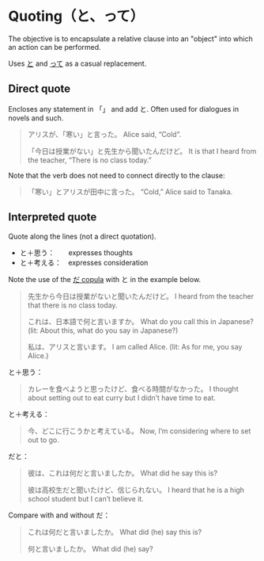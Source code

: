 # Quoting（と、って）

The objective is to encapsulate a relative clause into an "object" into which an action can be performed.

Uses [と](と) and [って](・って) as a casual replacement.

## Direct quote

Encloses any statement in 「」 and add と. Often used for dialogues in novels and such.

> アリスが、「寒い」と言った。
> Alice said, “Cold”.
> 
>「今日は授業がない」と先生から聞いたんだけど。
> It is that I heard from the teacher, “There is no class today.”

Note that the verb does not need to connect directly to the clause:

> 「寒い」とアリスが田中に言った。
> “Cold,” Alice said to Tanaka.

## Interpreted quote

Quote along the lines (not a direct quotation).

- と＋思う：　　expresses thoughts
- と＋考える：　expresses consideration

Note the use of the [だ copula](だ) with と in the example below.

> 先生から今日は授業がないと聞いたんだけど。
> I heard from the teacher that there is no class today.
> 
> これは、日本語で何と言いますか。
> What do you call this in Japanese? (lit: About this, what do you say in Japanese?)
> 
> 私は、アリスと言います。
> I am called Alice. (lit: As for me, you say Alice.)

と＋思う：
> カレーを食べようと思ったけど、食べる時間がなかった。
> I thought about setting out to eat curry but I didn’t have time to eat.

と＋考える：
> 今、どこに行こうかと考えている。
> Now, I’m considering where to set out to go.

だと：
> 彼は、これは何だと言いましたか。
> What did he say this is?
> 
> 彼は高校生だと聞いたけど、信じられない。
> I heard that he is a high school student but I can’t believe it.

Compare with and without だ：

> これは何だと言いましたか。
> What did (he) say this is?
> 
> 何と言いましたか。
> What did (he) say?

